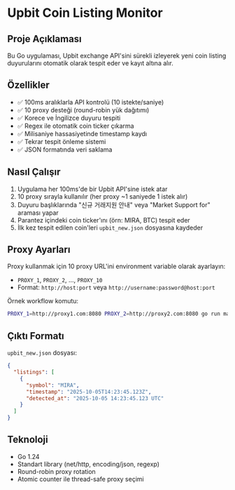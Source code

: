 # Upbit Coin Listing Monitor

## Proje Açıklaması
Bu Go uygulaması, Upbit exchange API'sini sürekli izleyerek yeni coin listing duyurularını otomatik olarak tespit eder ve kayıt altına alır.

## Özellikler
- ✅ 100ms aralıklarla API kontrolü (10 istekte/saniye)
- ✅ 10 proxy desteği (round-robin yük dağıtımı)
- ✅ Korece ve İngilizce duyuru tespiti
- ✅ Regex ile otomatik coin ticker çıkarma
- ✅ Milisaniye hassasiyetinde timestamp kaydı
- ✅ Tekrar tespit önleme sistemi
- ✅ JSON formatında veri saklama

## Nasıl Çalışır
1. Uygulama her 100ms'de bir Upbit API'sine istek atar
2. 10 proxy sırayla kullanılır (her proxy ~1 saniyede 1 istek alır)
3. Duyuru başlıklarında "신규 거래지원 안내" veya "Market Support for" araması yapar
4. Parantez içindeki coin ticker'ını (örn: MIRA, BTC) tespit eder
5. İlk kez tespit edilen coin'leri `upbit_new.json` dosyasına kaydeder

## Proxy Ayarları
Proxy kullanmak için 10 proxy URL'ini environment variable olarak ayarlayın:
- `PROXY_1`, `PROXY_2`, ..., `PROXY_10`
- Format: `http://host:port` veya `http://username:password@host:port`

Örnek workflow komutu:
```bash
PROXY_1=http://proxy1.com:8080 PROXY_2=http://proxy2.com:8080 go run main.go
```

## Çıktı Formatı
`upbit_new.json` dosyası:
```json
{
  "listings": [
    {
      "symbol": "MIRA",
      "timestamp": "2025-10-05T14:23:45.123Z",
      "detected_at": "2025-10-05 14:23:45.123 UTC"
    }
  ]
}
```

## Teknoloji
- Go 1.24
- Standart library (net/http, encoding/json, regexp)
- Round-robin proxy rotation
- Atomic counter ile thread-safe proxy seçimi
